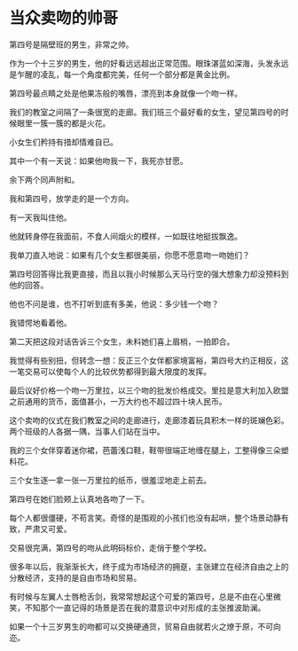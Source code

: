# 当众卖吻的帅哥

第四号是隔壁班的男生，非常之帅。 

作为一个十三岁的男生，他的好看远远超出正常范围。眼珠湛蓝如深海，头发永远是乍醒的凌乱，每一个角度都完美，任何一个部分都是黄金比例。 

第四号最点睛之处是他果冻般的嘴唇，漂亮到本身就像一个吻一样。 

我们的教室之间隔了一条很宽的走廊。我们班三个最好看的女生，望见第四号的时候眼里一簇一簇的都是火花。 

小女生们矜持有措却情难自已。 

其中一个有一天说：如果他吻我一下，我死亦甘愿。 

余下两个同声附和。 

我和第四号，放学走的是一个方向。 

有一天我叫住他。 

他就转身停在我面前，不食人间烟火的模样，一如既往地挺拔飘逸。 

我单刀直入地说：如果有几个女生都很美丽，你愿不愿意吻一吻她们？ 

第四号回答得比我更直接，而且以我小时候那么天马行空的强大想象力却没预料到他的回答。 

他也不问是谁，也不打听到底有多美，他说：多少钱一个吻？ 

我错愕地看着他。 

第二天把这段对话告诉三个女生，未料她们喜上眉梢，一拍即合。 

我觉得有些别扭，但转念一想：反正三个女伴都家境富裕，第四号大约正相反，这一笔交易可以使每个人的比较优势都得到最大限度的发挥。 

最后议好价格一个吻一万里拉，以三个吻的批发价格成交。里拉是意大利加入欧盟之前通用的货币，面值甚小，一万大约也不超过四十块人民币。 

这个卖吻的仪式在我们教室之间的走廊进行，走廊漆着玩具积木一样的斑斓色彩。两个班级的人各据一隅，当事人们站在当中。 

我的三个女伴穿着迷你裙，芭蕾浅口鞋，鞋带很端正地缠在腿上，工整得像三朵塑料花。 

三个女生逐一拿一张一万里拉的纸币，很羞涩地走上前去。 

第四号在她们脸颊上认真地各吻了一下。 

每个人都很僵硬，不苟言笑。奇怪的是围观的小孩们也没有起哄，整个场景动静有致，严肃又可爱。 

交易很完满，第四号的吻从此明码标价，走俏于整个学校。 

很多年以后，我渐渐长大，终于成为市场经济的拥趸，主张建立在经济自由之上的分散经济，支持的是自由市场和贸易。 

有时候与左翼人士唇枪舌剑，我常常想起这个可爱的第四号，总是不由在心里微笑，不知那个一直记得的场景是否在我的潜意识中对形成的主张推波助澜。 

如果一个十三岁男生的吻都可以交换硬通货，贸易自由就若火之燎于原，不可向迩。